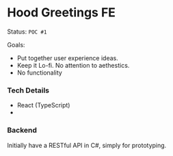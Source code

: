 # Hood Greetings FE

Status: `POC #1`

Goals:

- Put together user experience ideas.
- Keep it Lo-fi. No attention to aethestics.
- No functionality

### Tech Details

- React (TypeScript)
-

### Backend

Initially have a RESTful API in C#, simply for prototyping.
